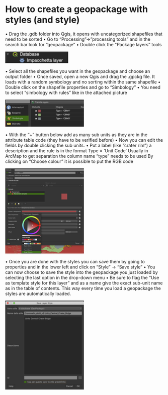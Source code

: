 # How to create a geopackage with styles (and style)

•	Drag the .gdb folder into Qgis, it opens with uncategorized shapefiles that need to be sorted
•	Go to “Processing”->”processing tools” and in the search bar look for “geopackage”
•	Double click the "Package layers” tools

<img src="./images/package1.png" width="200">

•	Select all the shapefiles you want in the geopackage and choose an output folder
•	Once saved, open a new Qgis and drag the .gpckg file. It loads with a random symbology and no sorting within the same shapefile
•	Double click on the shapefile properties and go to “Simbology”
•	You need to select “simbology with rules” like in the attached picture

<img src="./images/package2.png" width="250">

•	With the “+” button below add as many sub units as they are in the attribute table code (they have to be verified before)
•	Now you can edit the fields by double clicking the sub units.
•	Put a label (like “crater rim”) a description and the rule is in the format
Type = ‘Unit Code’
Usually in ArcMap to get separation the column name “type” needs to be used
By clicking on “Choose colour” it is possible to put the RGB code

<img src="./images/package3.png" width="250">

•	Once you are done with the styles you can save them by going to properties and in the lower left and click on “Style” -> “Save style”
•	You can now choose to save the style into the geopackage you just loaded by selecting the last option in the drop-down menu
•	Be sure to flag the “Use as template style for this layer” and as a name give the exact sub-unit name as in the table of contents. This way every time you load a geopackage the styles are automatically loaded.

<img src="./images/package4.png" width="250">
